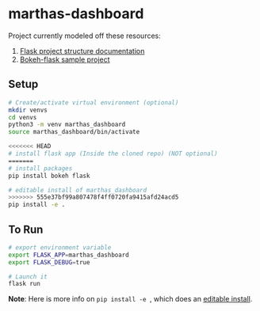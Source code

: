 # marthas-dashboard

Project currently modeled off these resources:

1. [Flask project structure documentation](http://flask.pocoo.org/docs/0.12/patterns/packages/)
2. [Bokeh-flask sample project](https://github.com/bokeh/bokeh/tree/master/examples/embed/simple)

## Setup

```bash
# Create/activate virtual environment (optional)
mkdir venvs
cd venvs
python3 -m venv marthas_dashboard
source marthas_dashboard/bin/activate

<<<<<<< HEAD
# install flask app (Inside the cloned repo) (NOT optional)
=======
# install packages
pip install bokeh flask

# editable install of marthas_dashboard
>>>>>>> 555e37bf99a807478f4ff0720fa9415afd24acd5
pip install -e .
```

## To Run

```bash
# export environment variable
export FLASK_APP=marthas_dashboard
export FLASK_DEBUG=true

# Launch it
flask run
```

**Note**: Here is more info on `pip install -e `, which does an [editable install](https://pip.pypa.io/en/stable/reference/pip_install/#editable-installs).

